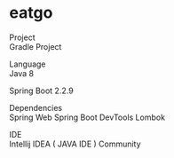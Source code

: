 # eatgo

Project</br>
Gradle Project

Language</br>
Java 8

Spring Boot 2.2.9

Dependencies</br>
Spring Web Spring Boot DevTools Lombok

IDE</br>
Intellij IDEA ( JAVA IDE ) Community
